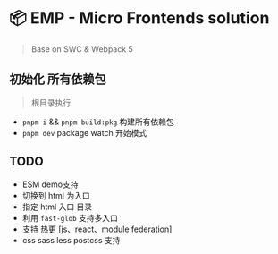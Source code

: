 # 📦 EMP - Micro Frontends solution
> Base on SWC & Webpack 5
## 初始化 所有依赖包 
> 根目录执行 
+ `pnpm i` && `pnpm build:pkg` 构建所有依赖包 
+ `pnpm dev` package watch 开始模式

## TODO
+ ESM demo支持 
+ 切换到 html 为入口 
+ 指定 html 入口 目录 
+ 利用 `fast-glob` 支持多入口
+ 支持 热更 [js、react、module federation]
+ css sass less postcss 支持